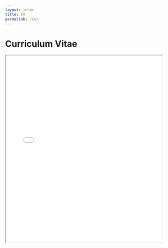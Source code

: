 ```yaml
---
layout: inner
title: CV
permalink: /cv/
---
```

# Curriculum Vitae

<iframe src="YOUR_EMBED_LINK_HERE" width="100%" height="600px"></iframe>
